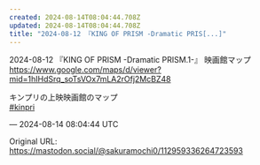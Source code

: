 ```yaml
---
created: 2024-08-14T08:04:44.708Z
updated: 2024-08-14T08:04:44.708Z
title: "2024-08-12 『KING OF PRISM -Dramatic PRIS[...]"
---
```


<p>2024-08-12 『KING OF PRISM -Dramatic PRISM.1-』 映画館マップ<br /><a href="https://www.google.com/maps/d/viewer?mid=1hIHdSrq_soTsVOx7mLA2rOfj2McBZ48" target="_blank" rel="nofollow noopener" translate="no"><span class="invisible">https://www.</span><span class="ellipsis">google.com/maps/d/viewer?mid=1</span><span class="invisible">hIHdSrq_soTsVOx7mLA2rOfj2McBZ48</span></a></p><p>キンプリの上映映画館のマップ<br /><a href="https://mastodon.social/tags/kinpri" class="mention hashtag" rel="tag">#<span>kinpri</span></a></p>

&mdash; 2024-08-14 08:04:44 UTC

Original URL: https://mastodon.social/@sakuramochi0/112959336264723593
